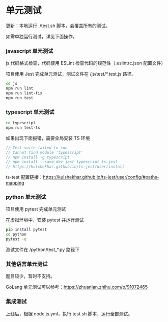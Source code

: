 # 单元测试

更新：本地运行 ./test.sh 脚本，会覆盖所有的测试。

如需单独运行测试，详见下面操作。

### javascript 单元测试

js 代码格式检查，代码使用 ESLint 检查代码的规范性（.eslintrc.json 配置文件）

项目使用 Jest 完成单元测试，测试文件在 /js/test/*.test.js 路径。

~~~bash
cd js
npm run lint
npm run lint-fix
npm run test
~~~

### typescript 单元测试

~~~bash
cd typescript
npm run test-ts
~~~

如果出现下面报错，需要全局安装 TS 环境

~~~js
// Test suite failed to run
// Cannot find module 'typescript'
// npm install -g typescript
// npm install --save-dev jest typescript ts-jest
// https://kulshekhar.github.io/ts-jest/user/install
~~~

ts-test 配置链接：https://kulshekhar.github.io/ts-jest/user/config/#paths-mapping

### python 单元测试

项目使用 pytest 完成单元测试

在虚拟环境中，安装 pytest 并运行测试

~~~bash
pip install pytest
cd python
pytest -q
~~~

测试文件在 /python/test_*.py 路径下


### 其他语言单元测试

题目较少，暂时不支持。

GoLang 单元测试可以参考：https://zhuanlan.zhihu.com/p/91072465

### 集成测试

上线后，根据 node.js.yml，执行 test.sh 脚本，运行全部测试。
